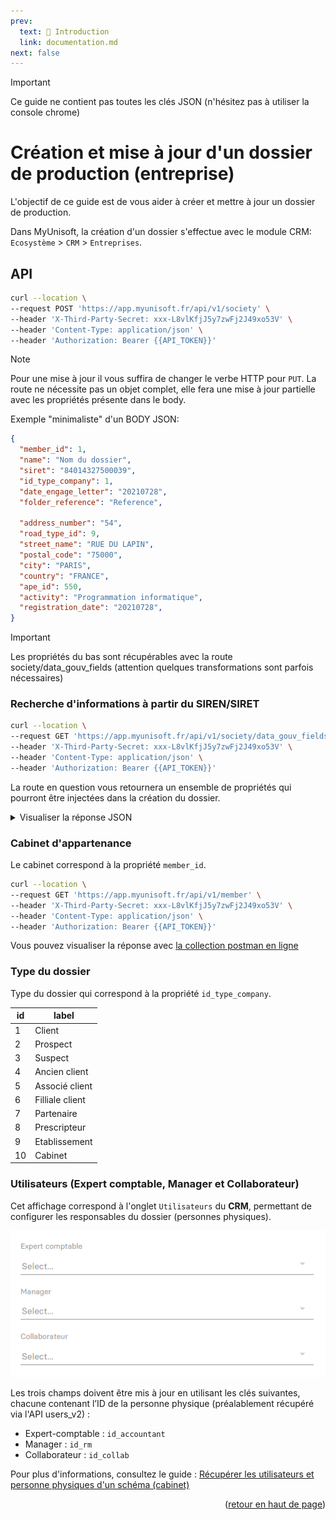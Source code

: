 ```yaml
---
prev:
  text: 🐤 Introduction
  link: documentation.md
next: false
---
```


<span id="readme-top"></span>

> [!IMPORTANT]
> Ce guide ne contient pas toutes les clés JSON (n'hésitez pas à utiliser la console chrome)

# Création et mise à jour d'un dossier de production (entreprise)

L'objectif de ce guide est de vous aider à créer et mettre à jour un dossier de production.

Dans MyUnisoft, la création d'un dossier s'effectue avec le module CRM: `Ecosystème` > `CRM` > `Entreprises`.

## API

```bash
curl --location \
--request POST 'https://app.myunisoft.fr/api/v1/society' \
--header 'X-Third-Party-Secret: xxx-L8vlKfjJ5y7zwFj2J49xo53V' \
--header 'Content-Type: application/json' \
--header 'Authorization: Bearer {{API_TOKEN}}'
```

> [!NOTE]
> Pour une mise à jour il vous suffira de changer le verbe HTTP pour `PUT`. La route ne nécessite pas un objet complet, elle fera une mise à jour partielle avec les propriétés présente dans le body.

Exemple "minimaliste" d'un BODY JSON:

```json
{
  "member_id": 1,
  "name": "Nom du dossier",
  "siret": "84014327500039",
  "id_type_company": 1,
  "date_engage_letter": "20210728",
  "folder_reference": "Reference",

  "address_number": "54",
  "road_type_id": 9,
  "street_name": "RUE DU LAPIN",
  "postal_code": "75000",
  "city": "PARIS",
  "country": "FRANCE",
  "ape_id": 550,
  "activity": "Programmation informatique",
  "registration_date": "20210728",
}
```

> [!IMPORTANT]
> Les propriétés du bas sont récupérables avec la route society/data_gouv_fields (attention quelques transformations sont parfois nécessaires)

### Recherche d'informations à partir du SIREN/SIRET

```bash
curl --location \
--request GET 'https://app.myunisoft.fr/api/v1/society/data_gouv_fields?siren={{SIRET}}&check=false' \
--header 'X-Third-Party-Secret: xxx-L8vlKfjJ5y7zwFj2J49xo53V' \
--header 'Content-Type: application/json' \
--header 'Authorization: Bearer {{API_TOKEN}}'
```

La route en question vous retournera un ensemble de propriétés qui pourront être injectées dans la création du dossier.

<details class="details custom-block">
<summary>Visualiser la réponse JSON</summary>

Exemple de réponse pour le SIRET `84014327500039` (MY UNISOFT).

```json
{
    "name": "MY UNISOFT",
    "address_number": "4",
    "address_bis": null,
    "street_name": "GALVANI",
    "postal_code": "91300",
    "city": {
        "label": "MASSY",
        "value": "MASSY"
    },
    "tva_intraco": "FR73840143275",
    "country": "FRANCE",
    "form": null,
    "registration_date": "2021-03-22",
    "road_type": {
        "id": 9,
        "label": "Rue",
        "value": "Rue"
    },
    "ape": {
        "id": 534,
        "label": "5829C",
        "value": "\u00c9dition de logiciels applicatifs"
    },
    "activity": "\u00c9dition de logiciels applicatifs"
}
```
</details>

### Cabinet d'appartenance

Le cabinet correspond à la propriété `member_id`.

```bash
curl --location \
--request GET 'https://app.myunisoft.fr/api/v1/member' \
--header 'X-Third-Party-Secret: xxx-L8vlKfjJ5y7zwFj2J49xo53V' \
--header 'Content-Type: application/json' \
--header 'Authorization: Bearer {{API_TOKEN}}'
```

Vous pouvez visualiser la réponse avec [la collection postman en ligne](https://docs.api.myunisoft.fr/#2f984650-1ec4-4842-8200-95b41d09c520)

### Type du dossier

Type du dossier qui correspond à la propriété  `id_type_company`.

| id | label |
| --- | --- |
| 1 | Client |
| 2 | Prospect |
| 3 | Suspect |
| 4 | Ancien client |
| 5 | Associé client |
| 6 | Filliale client |
| 7 | Partenaire |
| 8 | Prescripteur |
| 9 | Etablissement |
| 10 | Cabinet |

### Utilisateurs (Expert comptable, Manager et Collaborateur)

Cet affichage correspond à l'onglet `Utilisateurs` du **CRM**, permettant de configurer les responsables du dossier (personnes physiques).

![](../../images/crm_users_responsable.PNG)

Les trois champs doivent être mis à jour en utilisant les clés suivantes, chacune contenant l’ID de la personne physique (préalablement récupéré via l'API users_v2) :

- Expert-comptable : `id_accountant`
- Manager : `id_rm`
- Collaborateur : `id_collab`

Pour plus d'informations, consultez le guide : [Récupérer les utilisateurs et personne physiques d'un schéma (cabinet)](./users.md)

<p align="right">(<a href="#readme-top">retour en haut de page</a>)</p>
